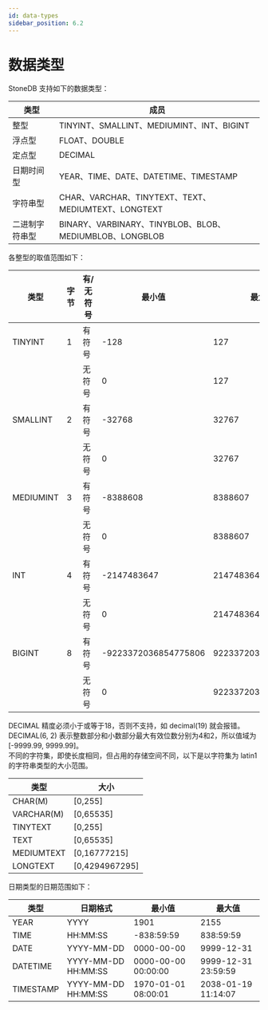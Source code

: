 ```yaml
---
id: data-types
sidebar_position: 6.2
---
```


# 数据类型

StoneDB 支持如下的数据类型：

| 类型 | 成员 |
| --- | --- |
| 整型 | TINYINT、SMALLINT、MEDIUMINT、INT、BIGINT |
| 浮点型 | FLOAT、DOUBLE |
| 定点型 | DECIMAL |
| 日期时间型 | YEAR、TIME、DATE、DATETIME、TIMESTAMP |
| 字符串型 | CHAR、VARCHAR、TINYTEXT、TEXT、MEDIUMTEXT、LONGTEXT |
| 二进制字符串型 | BINARY、VARBINARY、TINYBLOB、BLOB、MEDIUMBLOB、LONGBLOB |

各整型的取值范围如下：

| 类型 | 字节 | 有/无符号 | 最小值 | 最大值 |
| --- | --- | --- | --- | --- |
| TINYINT | 1 | 有符号 | -128 | 127 |
|  |  | 无符号 | 0 | 127 |
| SMALLINT | 2 | 有符号 | -32768 | 32767 |
|  |  | 无符号 | 0 | 32767 |
| MEDIUMINT | 3 | 有符号 | -8388608 | 8388607 |
|  |  | 无符号 | 0 | 8388607 |
| INT | 4 | 有符号 | -2147483647 | 2147483647 |
|  |  | 无符号 | 0 | 2147483647 |
| BIGINT | 8 | 有符号 | -9223372036854775806 | 9223372036854775807 |
|  |  | 无符号 | 0 | 9223372036854775807 |

DECIMAL 精度必须小于或等于18，否则不支持，如 decimal(19) 就会报错。DECIMAL(6, 2) 表示整数部分和小数部分最大有效位数分别为4和2，所以值域为 [-9999.99, 9999.99]。<br />不同的字符集，即使长度相同，但占用的存储空间不同，以下是以字符集为 latin1 的字符串类型的大小范围。

| 类型 | 大小 |
| --- | --- |
| CHAR(M) | [0,255] |
| VARCHAR(M) | [0,65535] |
| TINYTEXT | [0,255] |
| TEXT | [0,65535] |
| MEDIUMTEXT | [0,16777215] |
| LONGTEXT | [0,4294967295] |

日期类型的日期范围如下：

| 类型 | 日期格式 | 最小值 | 最大值 |
| --- | --- | --- | --- |
| YEAR | YYYY | 1901 | 2155 |
| TIME | HH:MM:SS | -838:59:59 | 838:59:59 |
| DATE | YYYY-MM-DD | 0000-00-00 | 9999-12-31 |
| DATETIME | YYYY-MM-DD HH:MM:SS | 0000-00-00 00:00:00 | 9999-12-31 23:59:59 |
| TIMESTAMP | YYYY-MM-DD HH:MM:SS | 1970-01-01 08:00:01 | 2038-01-19 11:14:07 |